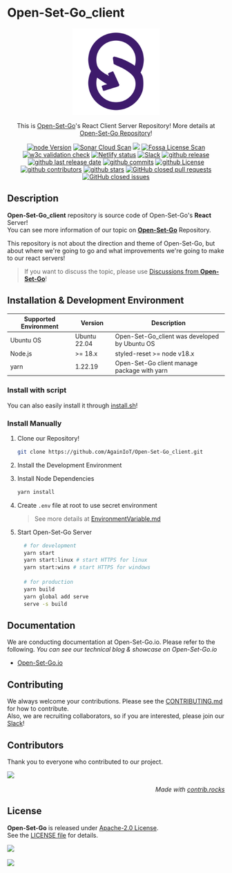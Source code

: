 # Open-Set-Go_client

<p align="center">
<a href="https://www.open-set-go.com/" target="_blank"><img src="https://github.com/AgainIoT/Open-Set-Go/raw/main/.github/images/Open-Set-Go.png" width="200" alt="Open-Set-Go Logo" /></a>
</p>

<p align="center">
  This is <a href="https://www.open-set-go.com" target="_blank">Open-Set-Go</a>'s React Client Server Repository! More details at <a href="https://github.com/AgainIoT/Open-Set-Go">Open-Set-Go Repository</a>!
</p>

<p align="center">
  <a href="https://github/AgainIoT/Open-Set-Go"><img src="https://img.shields.io/node/v-lts/styled-reset?logo=node.js&label=node" alt="node Version" /></a>
  <a href="https://sonarcloud.io/summary/new_code?id=AgainIoT_Open-Set-Go_client" target="_blank"><img src="https://sonarcloud.io/api/project_badges/measure?project=AgainIoT_Open-Set-Go_client&metric=alert_status" alt="Sonar Cloud Scan" /></a>
  <a href="https://github.com/AgainIoT/Open-Set-Go_client/actions/workflows/github-code-scanning/codeql"><img src="https://github.com/AgainIoT/Open-Set-Go_client/actions/workflows/github-code-scanning/codeql/badge.svg"></a>
  <a href="https://app.fossa.com/projects/git%2Bgithub.com%2FAgainIoT%2FOpen-Set-Go_client?ref=badge_shield" target="_blank"><img src="https://app.fossa.com/api/projects/git%2Bgithub.com%2FAgainIoT%2FOpen-Set-Go_client.svg?type=shield&issueType=license" alt="Fossa License Scan" /></a>
  <a href="https://www.open-set-go.com"><img src="https://img.shields.io/w3c-validation/html?targetUrl=https%3A%2F%2Fwww.open-set-go.com&logo=w3c&label=validation" alt="w3c validation check" /></a>
  <a href="https://www.open-set-go.com"><img src="https://img.shields.io/netlify/8a6fd2e8-3678-439f-9ba4-8aec0cb2f9ad?logo=netlify" alt="Netlify status" /></a>
  <a href="https://join.slack.com/t/open-set-go/shared_invite/zt-21jwlzs9g-qrajfUblcCtmCqAy0Xxj8w" target="_blank"><img src="https://img.shields.io/badge/slack-online-brightgreen.svg?logo=slack" alt="Slack"/></a>
  <a href="https://github.com/AgainIoT/Open-Set-Go_client"><img src="https://img.shields.io/github/v/release/AgainIoT/Open-Set-Go_client?logo=github" alt="github release" /></a>
  <a href="https://github.com/AgainIoT/Open-Set-Go_client"><img src="https://img.shields.io/github/release-date/AgainIoT/Open-Set-Go_client?color=blue&logo=github" alt="github last release date" /></a>
  <a href="https://github.com/AgainIoT/Open-Set-Go_client"><img src="https://img.shields.io/github/last-commit/AgainIoT/Open-Set-Go_client?logo=github&color=blue" alt="github commits" /></a>
  <a href="/LICENSE"><img src="https://img.shields.io/github/license/AgainIoT/Open-Set-Go_client?logo=github&color=blue" alt="github License" /></a>
  <a href="https://github.com/AgainIoT/Open-Set-Go_client/graphs/contributors" target="_blank"><img src="https://img.shields.io/github/contributors-anon/AgainIoT/Open-Set-Go_client?logo=github&color=blue" alt="github contributors" /></a>
  <a href="https://github.com/AgainIoT/Open-Set-Go_client"><img src="https://img.shields.io/github/stars/AgainIoT/Open-Set-Go_client?logo=github" alt="github stars" /></a>
  <a href="https://github.com/AgainIoT/Open-Set-Go_client/pulls?q=is%3Apr+is%3Aclosed"><img alt="GitHub closed pull requests" src="https://img.shields.io/github/issues-pr-closed/AgainIoT/Open-Set-Go_client?logo=github&color=blue"></a>
  <a href="https://github.com/AgainIoT/Open-Set-Go_client/issues?q=is%3Aissue+is%3Aclosed"><img alt="GitHub closed issues" src="https://img.shields.io/github/issues-closed/AgainIoT/Open-Set-Go_client?logo=github&color=blue"></a>
</p>

## Description

**Open-Set-Go_client** repository is source code of Open-Set-Go's **React** Server!<br>
You can see more information of our topic on [**Open-Set-Go**](https://github.com/AgainIoT/Open-Set-Go) Repository.

This repository is not about the direction and theme of Open-Set-Go, but about where we're going to go and what improvements we're going to make to our react servers!

> If you want to discuss the topic, please use [Discussions from **Open-Set-Go**](https://github.com/AgainIoT/Open-Set-Go/discussions)!

## Installation & Development Environment

| Supported Environment | Version      | Description                                   |
| --------------------- | ------------ | --------------------------------------------- |
| Ubuntu OS             | Ubuntu 22.04 | Open-Set-Go_client was developed by Ubuntu OS |
| Node.js               | >= 18.x      | styled-reset >= node v18.x                  |
| yarn                  | 1.22.19      | Open-Set-Go client manage package with yarn   |

### Install with script

You can also easily install it through [install.sh](https://github.com/AgainIoT/Open-Set-Go#installation--development-environment)!

### Install Manually

1. Clone our Repository!

   ```bash
   git clone https://github.com/AgainIoT/Open-Set-Go_client.git
   ```

2. Install the Development Environment

3. Install Node Dependencies
   ```bash
   yarn install
   ```
4. Create `.env` file at root to use secret environment

   > See more details at [EnvironmentVariable.md](https://github.com/AgainIoT/Open-Set-Go/blob/main/EnvironmentVariable.md)

5. Start Open-Set-Go Server

   ```bash
     # for development
     yarn start
     yarn start:linux # start HTTPS for linux
     yarn start:wins # start HTTPS for windows

     # for production
     yarn build
     yarn global add serve
     serve -s build
   ```

## Documentation

We are conducting documentation at Open-Set-Go.io. Please refer to the following. _You can see our technical blog & showcase on Open-Set-Go.io_

- <a href="https://docs.open-set-go.com">Open-Set-Go.io</a>

## Contributing

We always welcome your contributions. Please see the <a href="./CONTRIBUTING.md">CONTRIBUTING.md</a> for how to contribute. <br>
Also, we are recruiting collaborators, so if you are interested, please join our [Slack](https://join.slack.com/t/open-set-go/shared_invite/zt-21jwlzs9g-qrajfUblcCtmCqAy0Xxj8w)!

## Contributors

Thank you to everyone who contributed to our project.

<a href="https://github.com/AgainIoT/Open-Set-Go_client/graphs/contributors">
  <img src="https://contrib.rocks/image?repo=AgainIoT/Open-Set-Go_client"/>
</a>

_<div align=right>Made with <a href="https://contrib.rocks">contrib.rocks</a></div>_

## License

**Open-Set-Go** is released under <a href="https://www.apache.org/licenses/LICENSE-2.0">Apache-2.0 License</a>.<br>
See the <a href="./LICENSE">LICENSE file</a> for details. <br>

<a href="https://app.fossa.com/projects/git%2Bgithub.com%2FAgainIoT%2FOpen-Set-Go_client?utm_source=share_link"><img src="https://app.fossa.com/api/projects/git%2Bgithub.com%2FAgainIoT%2FOpen-Set-Go_client.svg?type=large"></a>

<a href="https://sonarcloud.io/summary/new_code?id=AgainIoT_Open-Set-Go_client"><img src="https://sonarcloud.io/images/project_badges/sonarcloud-white.svg"></a>
